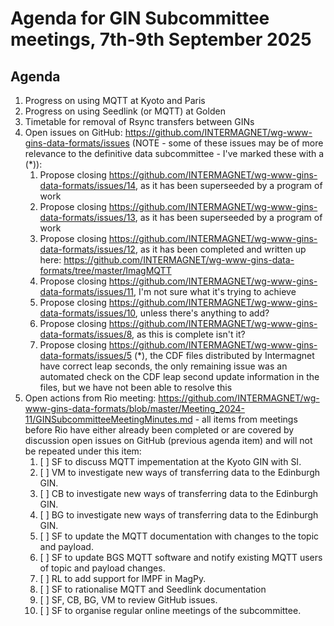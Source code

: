 # Agenda for GIN Subcommittee meetings, 7th-9th September 2025

## Agenda
1. Progress on using MQTT at Kyoto and Paris
1. Progress on using Seedlink (or MQTT) at Golden
1. Timetable for removal of Rsync transfers between GINs
1. Open issues on GitHub: https://github.com/INTERMAGNET/wg-www-gins-data-formats/issues (NOTE - some of these issues may be of more relevance to the definitive data subcommittee - I've marked these with a (*)):
   1. Propose closing https://github.com/INTERMAGNET/wg-www-gins-data-formats/issues/14, as it has been superseeded by a program of work
   1. Propose closing https://github.com/INTERMAGNET/wg-www-gins-data-formats/issues/13, as it has been superseeded by a program of work
   1. Propose closing https://github.com/INTERMAGNET/wg-www-gins-data-formats/issues/12, as it has been completed and written up here: https://github.com/INTERMAGNET/wg-www-gins-data-formats/tree/master/ImagMQTT
   1. Propose closing https://github.com/INTERMAGNET/wg-www-gins-data-formats/issues/11, I'm not sure what it's trying to achieve
   1. Propose closing https://github.com/INTERMAGNET/wg-www-gins-data-formats/issues/10, unless there's anything to add?
   1. Propose closing https://github.com/INTERMAGNET/wg-www-gins-data-formats/issues/8, as this is complete isn't it?
   1. Propose closing https://github.com/INTERMAGNET/wg-www-gins-data-formats/issues/5 (*), the CDF files distributed by Intermagnet have correct leap seconds, the only remaining issue was an automated check on the CDF leap second update information in the files, but we have not been able to resolve this
1. Open actions from Rio meeting: https://github.com/INTERMAGNET/wg-www-gins-data-formats/blob/master/Meeting_2024-11/GINSubcommitteeMeetingMinutes.md - all items from meetings before Rio have either already been completed or are covered by discussion open issues on GitHub (previous agenda item) and will not be repeated under this item:
   1. [ ] SF to discuss MQTT impementation at the Kyoto GIN with SI.
   1. [ ] VM to investigate new ways of transferring data to the Edinburgh GIN.
   1. [ ] CB to investigate new ways of transferring data to the Edinburgh GIN.
   1. [ ] BG to investigate new ways of transferring data to the Edinburgh GIN.
   1. [ ] SF to update the MQTT documentation with changes to the topic and payload.
   1. [ ] SF to update BGS MQTT software and notify existing MQTT users of topic and payload changes.
   1. [ ] RL to add support for IMPF in MagPy.
   1. [ ] SF to rationalise MQTT and Seedlink documentation
   1. [ ] SF, CB, BG, VM to review GitHub issues.
   1. [ ] SF to organise regular online meetings of the subcommittee.
